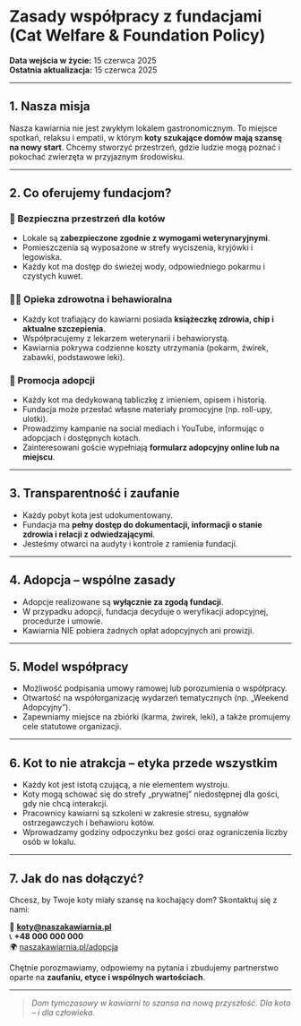 # Zasady współpracy z fundacjami (Cat Welfare & Foundation Policy)

**Data wejścia w życie:** 15 czerwca 2025  
**Ostatnia aktualizacja:** 15 czerwca 2025

---

## 1. Nasza misja

Nasza kawiarnia nie jest zwykłym lokalem gastronomicznym. To miejsce spotkań, relaksu i empatii, w którym **koty szukające domów mają szansę na nowy start**. Chcemy stworzyć przestrzeń, gdzie ludzie mogą poznać i pokochać zwierzęta w przyjaznym środowisku.

---

## 2. Co oferujemy fundacjom?

### 🐾 Bezpieczna przestrzeń dla kotów

- Lokale są **zabezpieczone zgodnie z wymogami weterynaryjnymi**.
- Pomieszczenia są wyposażone w strefy wyciszenia, kryjówki i legowiska.
- Każdy kot ma dostęp do świeżej wody, odpowiedniego pokarmu i czystych kuwet.

### 🧑‍⚕️ Opieka zdrowotna i behawioralna

- Każdy kot trafiający do kawiarni posiada **książeczkę zdrowia, chip i aktualne szczepienia**.
- Współpracujemy z lekarzem weterynarii i behawiorystą.
- Kawiarnia pokrywa codzienne koszty utrzymania (pokarm, żwirek, zabawki, podstawowe leki).

### 📢 Promocja adopcji

- Każdy kot ma dedykowaną tabliczkę z imieniem, opisem i historią.
- Fundacja może przesłać własne materiały promocyjne (np. roll-upy, ulotki).
- Prowadzimy kampanie na social mediach i YouTube, informując o adopcjach i dostępnych kotach.
- Zainteresowani goście wypełniają **formularz adopcyjny online lub na miejscu**.

---

## 3. Transparentność i zaufanie

- Każdy pobyt kota jest udokumentowany.
- Fundacja ma **pełny dostęp do dokumentacji, informacji o stanie zdrowia i relacji z odwiedzającymi**.
- Jesteśmy otwarci na audyty i kontrole z ramienia fundacji.

---

## 4. Adopcja – wspólne zasady

- Adopcje realizowane są **wyłącznie za zgodą fundacji**.
- W przypadku adopcji, fundacja decyduje o weryfikacji adopcyjnej, procedurze i umowie.
- Kawiarnia NIE pobiera żadnych opłat adopcyjnych ani prowizji.

---

## 5. Model współpracy

- Możliwość podpisania umowy ramowej lub porozumienia o współpracy.
- Otwartość na współorganizację wydarzeń tematycznych (np. „Weekend Adopcyjny”).
- Zapewniamy miejsce na zbiórki (karma, żwirek, leki), a także promujemy cele statutowe organizacji.

---

## 6. Kot to nie atrakcja – etyka przede wszystkim

- Każdy kot jest istotą czującą, a nie elementem wystroju.
- Koty mogą schować się do strefy „prywatnej” niedostępnej dla gości, gdy nie chcą interakcji.
- Pracownicy kawiarni są szkoleni w zakresie stresu, sygnałów ostrzegawczych i behawioru kotów.
- Wprowadzamy godziny odpoczynku bez gości oraz ograniczenia liczby osób w lokalu.

---

## 7. Jak do nas dołączyć?

Chcesz, by Twoje koty miały szansę na kochający dom? Skontaktuj się z nami:

📧 **koty@naszakawiarnia.pl**  
📞 **+48 000 000 000**  
🌍 [naszakawiarnia.pl/adopcja](https://naszakawiarnia.pl/adopcja)

Chętnie porozmawiamy, odpowiemy na pytania i zbudujemy partnerstwo oparte na **zaufaniu, etyce i wspólnych wartościach**.

---

> _Dom tymczasowy w kawiarni to szansa na nową przyszłość. Dla kota – i dla człowieka._

